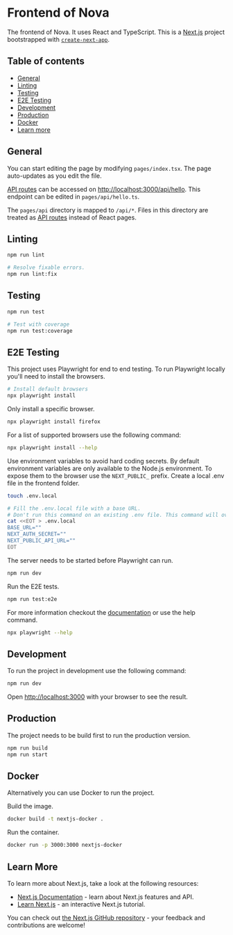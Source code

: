 # Frontend of Nova

The frontend of Nova. It uses React and TypeScript.
This is a [Next.js](https://nextjs.org/) project bootstrapped with [`create-next-app`](https://github.com/vercel/next.js/tree/canary/packages/create-next-app).

## Table of contents
- [General](#general)
- [Linting](#linting)
- [Testing](#testing)
- [E2E Testing](#e2e-testing)
- [Development](#development)
- [Production](#production)
- [Docker](#docker)
- [Learn more](#learn-more)

## General

You can start editing the page by modifying `pages/index.tsx`. The page auto-updates as you edit the file.

[API routes](https://nextjs.org/docs/api-routes/introduction) can be accessed on [http://localhost:3000/api/hello](http://localhost:3000/api/hello). This endpoint can be edited in `pages/api/hello.ts`.

The `pages/api` directory is mapped to `/api/*`. Files in this directory are treated as [API routes](https://nextjs.org/docs/api-routes/introduction) instead of React pages.

## Linting

```bash
npm run lint

# Resolve fixable errors.
npm run lint:fix
```

## Testing
```bash
npm run test

# Test with coverage
npm run test:coverage 
```

## E2E Testing

This project uses Playwright for end to end testing. To run Playwright locally you'll need to install the browsers.
```bash
# Install default browsers
npx playwright install
```

Only install a specific browser.
```bash
npx playwright install firefox
```

For a list of supported browsers use the following command:
```bash
npx playwright install --help
```

Use environment variables to avoid hard coding secrets. By default environment variables are only available to the Node.js environment.
To expose them to the browser use the `NEXT_PUBLIC_` prefix.
Create a local .env file in the frontend folder.
```bash
touch .env.local

# Fill the .env.local file with a base URL.
# Don't run this command on an existing .env file. This command will overwrite all existing data. 
cat <<EOT > .env.local
BASE_URL=""
NEXT_AUTH_SECRET=""
NEXT_PUBLIC_API_URL=""
EOT
```

The server needs to be started before Playwright can run. 
```bash
npm run dev
```

Run the E2E tests.
```bash
npm run test:e2e
```

For more information checkout the [documentation](https://playwright.dev/docs/intro) or use the help command.
```bash
npx playwright --help
```

## Development

To run the project in development use the following command:
```bash
npm run dev
```
Open [http://localhost:3000](http://localhost:3000) with your browser to see the result.

## Production

The project needs to be build first to run the production version.
```bash
npm run build
npm run start
```

## Docker
Alternatively you can use Docker to run the project.

Build the image.
```bash
docker build -t nextjs-docker .
```

Run the container.
```bash
docker run -p 3000:3000 nextjs-docker
```

## Learn More

To learn more about Next.js, take a look at the following resources:

- [Next.js Documentation](https://nextjs.org/docs) - learn about Next.js features and API.
- [Learn Next.js](https://nextjs.org/learn) - an interactive Next.js tutorial.

You can check out [the Next.js GitHub repository](https://github.com/vercel/next.js/) - your feedback and contributions are welcome!

